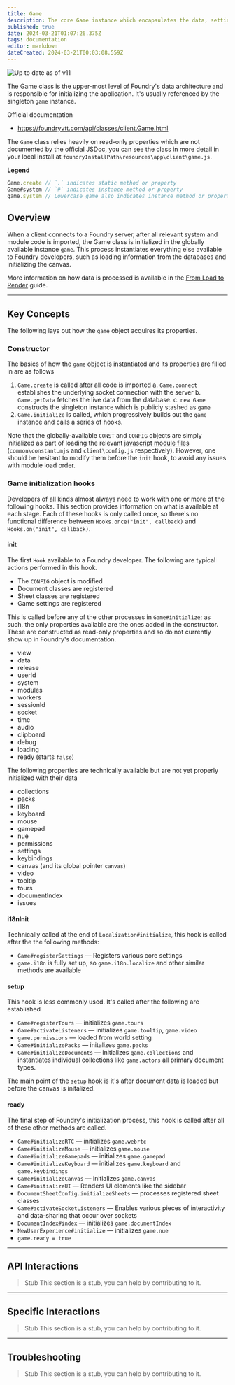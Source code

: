 ```yaml
---
title: Game
description: The core Game instance which encapsulates the data, settings, and states relevant for managing the game experience. The singleton instance of the Game class is available as the global variable game.
published: true
date: 2024-03-21T01:07:26.375Z
tags: documentation
editor: markdown
dateCreated: 2024-03-21T00:03:08.559Z
---
```


![Up to date as of v11](https://img.shields.io/badge/FoundryVTT-v11-informational)

The Game class is the upper-most level of Foundry's data architecture and is responsible for initializing the application. It's usually referenced by the singleton `game` instance.

Official documentation
- https://foundryvtt.com/api/classes/client.Game.html

The `Game` class relies heavily on read-only properties which are not documented by the official JSDoc, you can see the class in more detail in your local install at `foundryInstallPath\resources\app\client\game.js`.

**Legend**

```js
Game.create // `.` indicates static method or property
Game#system // `#` indicates instance method or property
game.system // Lowercase game also indicates instance method or property
```

## Overview

When a client connects to a Foundry server, after all relevant system and module code is imported, the Game class is initialized in the globally available instance `game`. This process instantiates everything else available to Foundry developers, such as loading information from the databases and initializing the canvas.

More information on how data is processed is available in the [From Load to Render](/en/development/guides/from-load-to-render) guide.

---
## Key Concepts

The following lays out how the `game` object acquires its properties.

### Constructor

The basics of how the `game` object is instantiated and its properties are filled in are as follows

1. `Game.create` is called after all code is imported
	a. `Game.connect` establishes the underlying socket connection with the server
	b. `Game.getData` fetches the live data from the database.
	c. `new Game` constructs the singleton instance which is publicly stashed as `game`
2. `Game.initialize` is called, which progressively builds out the `game` instance and calls a series of hooks.

Note that the globally-available `CONST` and `CONFIG` objects are simply initialized as part of loading the relevant [javascript module files](https://developer.mozilla.org/en-US/docs/Web/JavaScript/Guide/Modules) (`common\constant.mjs` and `client\config.js` respectively). However, one should be hesitant to modify them before the `init` hook, to avoid any issues with module load order.

### Game initialization hooks

Developers of all kinds almost always need to work with one or more of the following hooks. This section provides information on what is available at each stage. Each of these hooks is only called once, so there's no functional difference between `Hooks.once("init", callback)` and `Hooks.on("init", callback)`.

#### init

The first `Hook` available to a Foundry developer. The following are typical actions performed in this hook.
- The `CONFIG` object is modified
- Document classes are registered
- Sheet classes are registered
- Game settings are registered

This is called before any of the other processes in `Game#initialize`; as such, the only properties available are the ones added in the constructor. These are constructed as read-only properties and so do not currently show up in Foundry's documentation.
- view
- data
- release
- userId
- system
- modules
- workers
- sessionId
- socket
- time
- audio
- clipboard
- debug
- loading
- ready (starts `false`)

The following properties are technically available but are not yet properly initialized with their data
- collections
- packs
- i18n
- keyboard
- mouse
- gamepad
- nue
- permissions
- settings
- keybindings
- canvas (and its global pointer `canvas`)
- video
- tooltip
- tours
- documentIndex
- issues


#### i18nInit

Technically called at the end of `Localization#initialize`, this hook is called after the the following methods:
- `Game#registerSettings` — Registers various core settings
- `game.i18n` is fully set up, so `game.i18n.localize` and other similar methods are available

#### setup

This hook is less commonly used. It's called after the following are established
- `Game#registerTours` — initializes `game.tours`
- `Game#activateListeners` — initializes `game.tooltip`, `game.video`
- `game.permissions` — loaded from world setting
- `Game#initializePacks` — initalizes `game.packs`
- `Game#initializeDocuments` — initializes `game.collections` and instantiates individual collections like `game.actors` all primary document types.

The main point of the `setup` hook is it's after document data is loaded but before the canvas is initalized.

#### ready

The final step of Foundry's initialization process, this hook is called after all of these other methods are called.
- `Game#initializeRTC` — initializes `game.webrtc`
- `Game#initializeMouse` — initializes `game.mouse`
- `Game#initializeGamepads` — initializes `game.gamepad`
- `Game#initializeKeyboard` — initializes `game.keyboard` and `game.keybindings`
- `Game#initializeCanvas` — initializes `game.canvas`
- `Game#initializeUI` — Renders UI elements like the sidebar
- `DocumentSheetConfig.initializeSheets` — processes registered sheet classes
- `Game#activateSocketListeners` — Enables various pieces of interactivity and data-sharing that occur over sockets
- `DocumentIndex#index` — initializes `game.documentIndex`
- `NewUserExperience#initialize` — initializes `game.nue`
- `game.ready = true`

---
## API Interactions

> Stub
> This section is a stub, you can help by contributing to it.

---
## Specific Interactions
> Stub
> This section is a stub, you can help by contributing to it.
---
## Troubleshooting
> Stub
> This section is a stub, you can help by contributing to it.